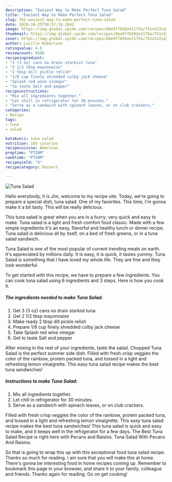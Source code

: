 ```yaml
---
description: "Easiest Way to Make Perfect Tuna Salad"
title: "Easiest Way to Make Perfect Tuna Salad"
slug: 352-easiest-way-to-make-perfect-tuna-salad
date: 2020-10-25T10:57:19.384Z
image: https://img-global.cpcdn.com/recipes/6be9f7b592e1175a/751x532cq70/tuna-salad-recipe-main-photo.jpg
thumbnail: https://img-global.cpcdn.com/recipes/6be9f7b592e1175a/751x532cq70/tuna-salad-recipe-main-photo.jpg
cover: https://img-global.cpcdn.com/recipes/6be9f7b592e1175a/751x532cq70/tuna-salad-recipe-main-photo.jpg
author: Lucille Robertson
ratingvalue: 4.6
reviewcount: 9508
recipeingredient:
- "3 (3 oz) cans no drain starkist tuna"
- "2 1/2 tbsp mayonnaise"
- "2 tbsp dill pickle relish"
- "1/8 cup finely shredded colby jack cheese"
- "Splash red wine vinegar"
- "to taste Salt and pepper"
recipeinstructions:
- "Mix all ingredients together."
- "Let chill in refrigerator for 30 minutes."
- "Serve as a sandwich with spinach leaves, or on club crackers."
categories:
- Recipe
tags:
- tuna
- salad

katakunci: tuna salad 
nutrition: 103 calories
recipecuisine: American
preptime: "PT20M"
cooktime: "PT59M"
recipeyield: "4"
recipecategory: Dessert

---
```



![Tuna Salad](https://img-global.cpcdn.com/recipes/6be9f7b592e1175a/751x532cq70/tuna-salad-recipe-main-photo.jpg)

Hello everybody, it is Jim, welcome to my recipe site. Today, we're going to prepare a special dish, tuna salad. One of my favorites. This time, I'm gonna make it a bit tasty. This will be really delicious.

This tuna salad is great when you are in a hurry; very quick and easy to make. Tuna salad is a light and fresh comfort food classic. Made with a few simple ingredients it&#39;s an easy, flavorful and healthy lunch or dinner recipe. Tuna salad is delicious all by itself, on a bed of fresh greens, or in a tuna salad sandwich.

Tuna Salad is one of the most popular of current trending meals on earth. It's appreciated by millions daily. It is easy, it is quick, it tastes yummy. Tuna Salad is something that I have loved my whole life. They are fine and they look wonderful.


To get started with this recipe, we have to prepare a few ingredients. You can cook tuna salad using 6 ingredients and 3 steps. Here is how you cook it.

<!--inarticleads1-->

##### The ingredients needed to make Tuna Salad:

1. Get 3 (3 oz) cans no drain starkist tuna
1. Get 2 1/2 tbsp mayonnaise
1. Make ready 2 tbsp dill pickle relish
1. Prepare 1/8 cup finely shredded colby jack cheese
1. Take Splash red wine vinegar
1. Get to taste Salt and pepper


After mixing in the rest of your ingredients, taste the salad. Chopped Tuna Salad is the perfect summer side dish. Filled with fresh crisp veggies the color of the rainbow, protein packed tuna, and tossed in a light and refreshing lemon vinaigrette. This easy tuna salad recipe makes the best tuna sandwiches! 

<!--inarticleads2-->

##### Instructions to make Tuna Salad:

1. Mix all ingredients together.
1. Let chill in refrigerator for 30 minutes.
1. Serve as a sandwich with spinach leaves, or on club crackers.


Filled with fresh crisp veggies the color of the rainbow, protein packed tuna, and tossed in a light and refreshing lemon vinaigrette. This easy tuna salad recipe makes the best tuna sandwiches! This tuna salad is quick and easy to make, and it keeps well in the refrigerator for a few days. The Best Tuna Salad Recipe is right here with Pecans and Raisins. Tuna Salad With Pecans And Raisins. 

So that is going to wrap this up with this exceptional food tuna salad recipe. Thanks so much for reading. I am sure that you will make this at home. There's gonna be interesting food in home recipes coming up. Remember to bookmark this page in your browser, and share it to your family, colleague and friends. Thanks again for reading. Go on get cooking!
